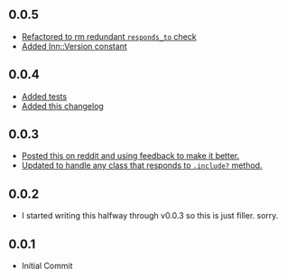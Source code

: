 0.0.5
-----
* [Refactored to rm redundant `responds_to` check](https://github.com/afxjzs/inn/blob/master/lib/inn.rb#L8)
* [Added Inn::Version constant](https://github.com/afxjzs/inn/blob/master/lib/inn/version.rb)

0.0.4
-----
* [Added tests](https://github.com/afxjzs/inn/tree/master/test)
* [Added this changelog](https://github.com/afxjzs/inn/blob/master/CHANGELOG.md)

0.0.3
-----
 * [Posted this on reddit and using feedback to make it better.](https://www.reddit.com/r/ruby/comments/4nycpe/made_my_first_ruby_gem_it_adds_an_in_method_to/)
 * [Updated to handle any class that responds to `.include?` method.](https://github.com/afxjzs/inn/blob/master/lib/inn.rb#L5)

0.0.2
-----
 * I started writing this halfway through v0.0.3 so this is just filler. sorry.

0.0.1
-----
 * Initial Commit